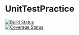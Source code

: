 # UnitTestPractice
[![Build Status](https://travis-ci.org/Jaskaal/UnitTestPractice.svg?branch=master)](https://travis-ci.org/Jaskaal/UnitTestPractice.svg?branch=master)
</br>
[![Coverage Status](https://coveralls.io/repos/github/Jaskaal/UnitTestPractice/badge.svg?branch=master)](https://coveralls.io/github/Jaskaal/UnitTestPractice?branch=master)
